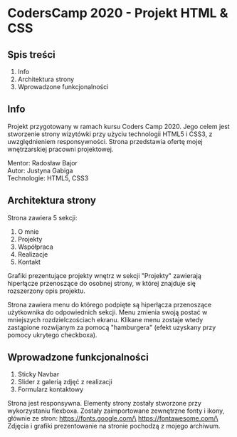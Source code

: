 # CodersCamp 2020 - Projekt HTML & CSS

## Spis treści

1. Info
2. Architektura strony
3. Wprowadzone funkcjonalności

## Info

Projekt przygotowany w ramach kursu Coders Camp 2020. Jego celem jest stworzenie strony wizytówki przy użyciu technologii HTML5 i CSS3, z uwzględnieniem responsywności. Strona przedstawia ofertę mojej wnętrzarskiej pracowni projektowej. 

Mentor: Radosław Bajor\
Autor: Justyna Gabiga\
Technologie: HTML5, CSS3

## Architektura strony
Strona zawiera 5 sekcji:
1. O mnie
2. Projekty
3. Współpraca
4. Realizacje
5. Kontakt

Grafiki prezentujące projekty wnętrz w sekcji "Projekty" zawierają hiperłącze przenoszące do osobnej strony, w której znajduje się rozszerzony opis projektu.
 
Strona zawiera menu do którego podpięte są hiperłącza przenoszące użytkownika do odpowiednich sekcji. Menu zmienia swoją postać w mniejszych rozdzielczościach ekranu. Klikane menu zostaje wtedy zastąpione rozwijanym za pomocą "hamburgera" (efekt uzyskany przy pomocy ukrytego checkboxa).

## Wprowadzone funkcjonalności

1. Sticky Navbar
2. Slider z galerią zdjęć z realizacji
3. Formularz kontaktowy

Strona jest responsywna. Elementy strony zostały stworzone przy wykorzystaniu flexboxa. Zostały zaimportowane zewnętrzne fonty i ikony, głównie ze stron:
https://fonts.google.com/\
https://fontawesome.com/\
Zdjęcia i grafiki prezentowanie na stronie pochodzą  z mojego archiwum. 

